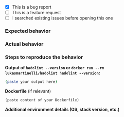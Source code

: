 * [x] This is a bug report
* [ ] This is a feature request
* [ ] I searched existing issues before opening this one

### Expected behavior


### Actual behavior


### Steps to reproduce the behavior

<!--
Describe the exact steps to reproduce. If possible, provide a *minimum*
reproduction example; take into account that others do not have access
to your private images, source code, and environment.

REMOVE SENSITIVE DATA BEFORE POSTING (replace those parts with "REDACTED")
-->

**Output of `hadolint --version` or
  `docker run --rm lukasmartinelli/hadolint hadolint --version`:**

```bash
(paste your output here)
```

**Dockerfile** (if relevant)

```Dockerfile
(paste content of your Dockerfile)
```

**Additional environment details (OS, stack version, etc.)**
